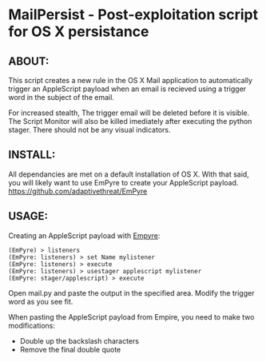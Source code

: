 # MailPersist - Post-exploitation script for OS X persistance 

## ABOUT:
This script creates a new rule in the OS X Mail application to automatically trigger an AppleScript payload when an email is recieved using a trigger word in the subject of the email.

For increased stealth, The trigger email will be deleted before it is visible.  The Script Monitor will also be killed imediately after executing the python stager. There should not be any visual indicators. 

## INSTALL:

All dependancies are met on a default installation of OS X.  With that said, you will likely want to use EmPyre to create your AppleScript payload. 
https://github.com/adaptivethreat/EmPyre

## USAGE:
Creating an AppleScript payload with [Empyre](https://github.com/adaptivethreat/EmPyre):
```
(EmPyre) > listeners
(EmPyre: listeners) > set Name mylistener
(EmPyre: listeners) > execute
(EmPyre: listeners) > usestager applescript mylistener
(EmPyre: stager/applescript) > execute
```
Open mail.py and paste the output in the specified area.  Modify the trigger word as you see fit.  

When pasting the AppleScript payload from Empire, you need to make two modifications:
- Double up the backslash characters
- Remove the final double quote 


